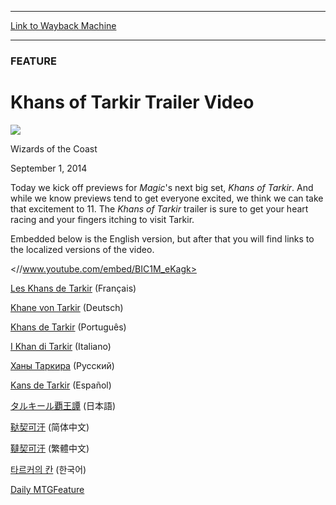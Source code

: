 
---
[Link to Wayback Machine](https://web.archive.org/web/20140903221911/http://magic.wizards.com/en/articles/archive/feature/khans-tarkir-trailer-video-2014-09-01)

[_metadata_:description]:- "Get ready for Magic's next big set, Khans of Tarkir."
[_metadata_:generator]:- "Drupal 7 (http://drupal.org)"
[_metadata_:node]:- "263411"
[_metadata_:publish_date]:- "2014-09-01"
[_metadata_:source]:- "div-main"
[_metadata_:title]:- "Khans of Tarkir Trailer Video"
[_metadata_:wayback_capture_timestamp]:- "2014-09-03 22:19:11"
[_metadata_:wayback_raw_url]:- "https://web.archive.org/web/20140903221911id_/http://magic.wizards.com/en/articles/archive/feature/khans-tarkir-trailer-video-2014-09-01"
[_metadata_:wayback_url]:- "http://magic.wizards.com/en/articles/archive/feature/khans-tarkir-trailer-video-2014-09-01"
---





### FEATURE


Khans of Tarkir Trailer Video
=============================



![](https://media.magic.wizards.com/styles/auth_small/public/images/person/wizards_authorpic_larger.jpg)

Wizards of the Coast




September 1, 2014
 










Today we kick off previews for *Magic*'s next big set, *Khans of Tarkir*. And while we know previews tend to get everyone excited, we think we can take that excitement to 11. The *Khans of Tarkir* trailer is sure to get your heart racing and your fingers itching to visit Tarkir.


Embedded below is the English version, but after that you will find links to the localized versions of the video.


<//www.youtube.com/embed/BIC1M_eKagk>

[Les Khans de Tarkir](http://youtu.be/LHEfp8OHj0c) (Français)


[Khane von Tarkir](http://youtu.be/VIsVVqOaTeI) (Deutsch)


[Khans de Tarkir](http://youtu.be/uOPW-XVn8n8) (Português)


[I Khan di Tarkir](http://youtu.be/vdcmMdtb8o0) (Italiano)


[Ханы Таркира](http://youtu.be/4sQdZKCGMqo) (Русский)


[Kans de Tarkir](http://youtu.be/QGiaJNvnJwQ) (Español)


[タルキール覇王譚](http://youtu.be/uyP051N25qE) (日本語)


[鞑契可汗](http://youtu.be/AkxJ7zaSAUY) (简体中文)


[韃契可汗](http://youtu.be/ixC7Q6sWjLY) (繁體中文)


[타르커의 칸](http://youtu.be/sNmHFalBEcw) (한국어)


[Daily MTG](/en/tags/daily-mtg)[Feature](/en/tags/feature)





 
 




  







